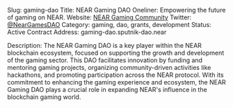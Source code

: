 Slug: gaming-dao
Title: NEAR Gaming DAO
Oneliner: Empowering the future of gaming on NEAR.
Website: [NEAR Gaming Community](https://gov.near.org/c/community/gaming/146)
Twitter: [@NearGamesDAO](https://twitter.com/NearGamesDAO)
Category: gaming, dao, grants, development
Status: Active
Contract Address: gaming-dao.sputnik-dao.near

Description: The NEAR Gaming DAO is a key player within the NEAR blockchain ecosystem, focused on supporting the growth and development of the gaming sector. This DAO facilitates innovation by funding and mentoring gaming projects, organizing community-driven activities like hackathons, and promoting participation across the NEAR protocol. With its commitment to enhancing the gaming experience and ecosystem, the NEAR Gaming DAO plays a crucial role in expanding NEAR's influence in the blockchain gaming world.